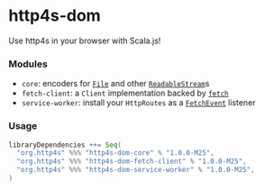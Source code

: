 # http4s-dom

Use http4s in your browser with Scala.js!

### Modules

* `core`: encoders for [`File`](https://developer.mozilla.org/en-US/docs/Web/API/File) and other [`ReadableStream`](https://developer.mozilla.org/en-US/docs/Web/API/ReadableStream)s
* `fetch-client`: a `Client` implementation backed by [`fetch`](https://developer.mozilla.org/en-US/docs/Web/API/Fetch_API)
* `service-worker`: install your `HttpRoutes` as a [`FetchEvent`](https://developer.mozilla.org/en-US/docs/Web/API/FetchEvent) listener

### Usage

```sbt
libraryDependencies ++= Seq(
  "org.http4s" %%% "http4s-dom-core" % "1.0.0-M25",
  "org.http4s" %%% "http4s-dom-fetch-client" % "1.0.0-M25",
  "org.http4s" %%% "http4s-dom-service-worker" % "1.0.0-M25",
)
```
